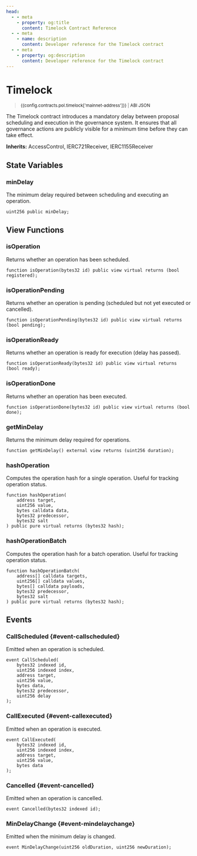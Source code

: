 ```yaml
---
head:
  - - meta
    - property: og:title
      content: Timelock Contract Reference
  - - meta
    - name: description
      content: Developer reference for the Timelock contract
  - - meta
    - property: og:description
      content: Developer reference for the Timelock contract
---
```


<script setup>
  import config from '@berachain/config/constants.json';
</script>

# Timelock

> <small><a target="_blank" :href="config.mainnet.dapps.berascan.url + 'address/' + config.contracts.pol.timelock['mainnet-address']">{{config.contracts.pol.timelock['mainnet-address']}}</a><span v-if="config.contracts.pol.timelock.abi && config.contracts.pol.timelock.abi.length > 0">&nbsp;|&nbsp;<a target="_blank" :href="config.contracts.pol.timelock.abi">ABI JSON</a></span></small>

The Timelock contract introduces a mandatory delay between proposal scheduling and execution in the governance system. It ensures that all governance actions are publicly visible for a minimum time before they can take effect.

**Inherits:**
AccessControl, IERC721Receiver, IERC1155Receiver

## State Variables

### minDelay

The minimum delay required between scheduling and executing an operation.

```solidity
uint256 public minDelay;
```

## View Functions

### isOperation

Returns whether an operation has been scheduled.

```solidity
function isOperation(bytes32 id) public view virtual returns (bool registered);
```

### isOperationPending

Returns whether an operation is pending (scheduled but not yet executed or cancelled).

```solidity
function isOperationPending(bytes32 id) public view virtual returns (bool pending);
```

### isOperationReady

Returns whether an operation is ready for execution (delay has passed).

```solidity
function isOperationReady(bytes32 id) public view virtual returns (bool ready);
```

### isOperationDone

Returns whether an operation has been executed.

```solidity
function isOperationDone(bytes32 id) public view virtual returns (bool done);
```

### getMinDelay

Returns the minimum delay required for operations.

```solidity
function getMinDelay() external view returns (uint256 duration);
```

### hashOperation

Computes the operation hash for a single operation. Useful for tracking operation status.

```solidity
function hashOperation(
    address target,
    uint256 value,
    bytes calldata data,
    bytes32 predecessor,
    bytes32 salt
) public pure virtual returns (bytes32 hash);
```

### hashOperationBatch

Computes the operation hash for a batch operation. Useful for tracking operation status.

```solidity
function hashOperationBatch(
    address[] calldata targets,
    uint256[] calldata values,
    bytes[] calldata payloads,
    bytes32 predecessor,
    bytes32 salt
) public pure virtual returns (bytes32 hash);
```

## Events

### CallScheduled {#event-callscheduled}

Emitted when an operation is scheduled.

```solidity
event CallScheduled(
    bytes32 indexed id,
    uint256 indexed index,
    address target,
    uint256 value,
    bytes data,
    bytes32 predecessor,
    uint256 delay
);
```

### CallExecuted {#event-callexecuted}

Emitted when an operation is executed.

```solidity
event CallExecuted(
    bytes32 indexed id,
    uint256 indexed index,
    address target,
    uint256 value,
    bytes data
);
```

### Cancelled {#event-cancelled}

Emitted when an operation is cancelled.

```solidity
event Cancelled(bytes32 indexed id);
```

### MinDelayChange {#event-mindelaychange}

Emitted when the minimum delay is changed.

```solidity
event MinDelayChange(uint256 oldDuration, uint256 newDuration);
```